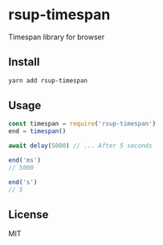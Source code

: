 # rsup-timespan
Timespan library for browser

## Install
```sh
yarn add rsup-timespan
```

## Usage
```js
const timespan = require('rsup-timespan')
end = timespan()

await delay(5000) // ... After 5 seconds

end('ms')
// 5000

end('s')
// 5
```

## License

MIT
